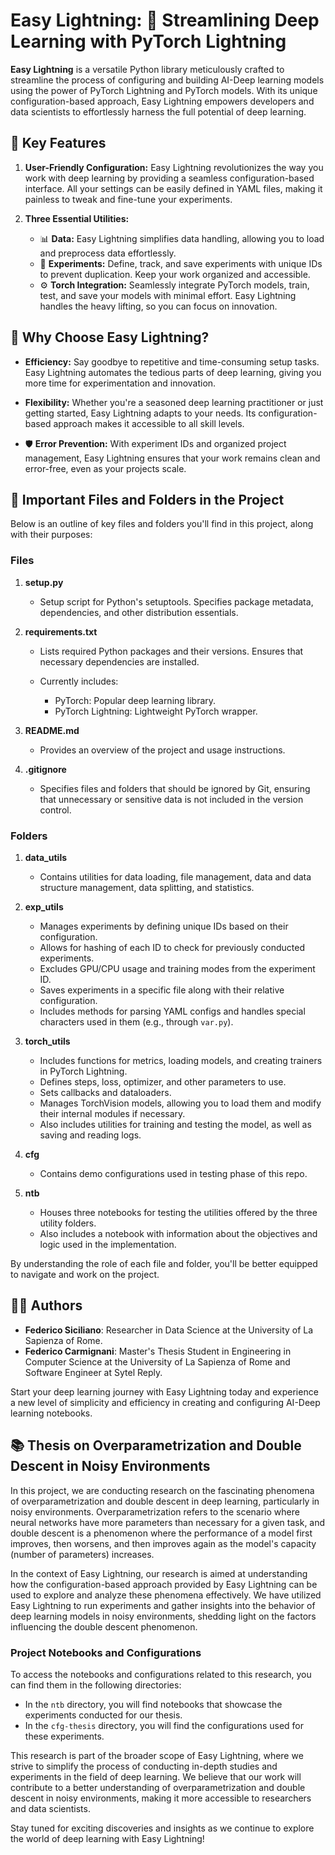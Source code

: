 # Easy Lightning: 🚀 Streamlining Deep Learning with PyTorch Lightning

**Easy Lightning** is a versatile Python library meticulously crafted to streamline the process of configuring and building AI-Deep learning models using the power of PyTorch Lightning and PyTorch models. With its unique configuration-based approach, Easy Lightning empowers developers and data scientists to effortlessly harness the full potential of deep learning.

## 🌟 Key Features

1. **User-Friendly Configuration:** Easy Lightning revolutionizes the way you work with deep learning by providing a seamless configuration-based interface. All your settings can be easily defined in YAML files, making it painless to tweak and fine-tune your experiments.

2. **Three Essential Utilities:**
   - 📊 **Data:** Easy Lightning simplifies data handling, allowing you to load and preprocess data effortlessly.
   - 📝 **Experiments:** Define, track, and save experiments with unique IDs to prevent duplication. Keep your work organized and accessible.
   - ⚙️ **Torch Integration:** Seamlessly integrate PyTorch models, train, test, and save your models with minimal effort. Easy Lightning handles the heavy lifting, so you can focus on innovation.

## 🚀 Why Choose Easy Lightning?

- **Efficiency:** Say goodbye to repetitive and time-consuming setup tasks. Easy Lightning automates the tedious parts of deep learning, giving you more time for experimentation and innovation.

- **Flexibility:** Whether you're a seasoned deep learning practitioner or just getting started, Easy Lightning adapts to your needs. Its configuration-based approach makes it accessible to all skill levels.

- 🛡️ **Error Prevention:** With experiment IDs and organized project management, Easy Lightning ensures that your work remains clean and error-free, even as your projects scale.

## 📁 Important Files and Folders in the Project

Below is an outline of key files and folders you'll find in this project, along with their purposes:

### Files

1. **setup.py**
    - Setup script for Python's setuptools. Specifies package metadata, dependencies, and other distribution essentials.

2. **requirements.txt**
    - Lists required Python packages and their versions. Ensures that necessary dependencies are installed.
  
    - Currently includes:
        - PyTorch: Popular deep learning library.
        - PyTorch Lightning: Lightweight PyTorch wrapper.

3. **README.md**
    - Provides an overview of the project and usage instructions.

4. **.gitignore**
    - Specifies files and folders that should be ignored by Git, ensuring that unnecessary or sensitive data is not included in the version control.

### Folders

1. **data_utils**
    - Contains utilities for data loading, file management, data and data structure management, data splitting, and statistics.

2. **exp_utils**
    - Manages experiments by defining unique IDs based on their configuration.
    - Allows for hashing of each ID to check for previously conducted experiments.
    - Excludes GPU/CPU usage and training modes from the experiment ID.
    - Saves experiments in a specific file along with their relative configuration.
    - Includes methods for parsing YAML configs and handles special characters used in them (e.g., through `var.py`).

3. **torch_utils**
    - Includes functions for metrics, loading models, and creating trainers in PyTorch Lightning.
    - Defines steps, loss, optimizer, and other parameters to use.
    - Sets callbacks and dataloaders.
    - Manages TorchVision models, allowing you to load them and modify their internal modules if necessary.
    - Also includes utilities for training and testing the model, as well as saving and reading logs.

4. **cfg**
    - Contains demo configurations used in testing phase of this repo.

5. **ntb**
    - Houses three notebooks for testing the utilities offered by the three utility folders.
    - Also includes a notebook with information about the objectives and logic used in the implementation.

By understanding the role of each file and folder, you'll be better equipped to navigate and work on the project.

## 🧑‍🚀 Authors

- **Federico Siciliano**: Researcher in Data Science at the University of La Sapienza of Rome.
- **Federico Carmignani**: Master's Thesis Student in Engineering in Computer Science at the University of La Sapienza of Rome and Software Engineer at Sytel Reply.


Start your deep learning journey with Easy Lightning today and experience a new level of simplicity and efficiency in creating and configuring AI-Deep learning notebooks.

## 📚 Thesis on Overparametrization and Double Descent in Noisy Environments

In this project, we are conducting research on the fascinating phenomena of overparametrization and double descent in deep learning, particularly in noisy environments. Overparametrization refers to the scenario where neural networks have more parameters than necessary for a given task, and double descent is a phenomenon where the performance of a model first improves, then worsens, and then improves again as the model's capacity (number of parameters) increases.

In the context of Easy Lightning, our research is aimed at understanding how the configuration-based approach provided by Easy Lightning can be used to explore and analyze these phenomena effectively. We have utilized Easy Lightning to run experiments and gather insights into the behavior of deep learning models in noisy environments, shedding light on the factors influencing the double descent phenomenon.

### Project Notebooks and Configurations

To access the notebooks and configurations related to this research, you can find them in the following directories:

- In the `ntb` directory, you will find notebooks that showcase the experiments conducted for our thesis.
- In the `cfg-thesis` directory, you will find the configurations used for these experiments.

This research is part of the broader scope of Easy Lightning, where we strive to simplify the process of conducting in-depth studies and experiments in the field of deep learning. We believe that our work will contribute to a better understanding of overparametrization and double descent in noisy environments, making it more accessible to researchers and data scientists.

Stay tuned for exciting discoveries and insights as we continue to explore the world of deep learning with Easy Lightning!
